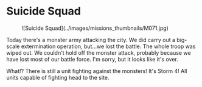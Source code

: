 # Suicide Squad

<figure markdown>
![Suicide Squad](../images/missions_thumbnails/M071.jpg)
</figure>

Today there's a monster army attacking the city.
We did carry out a big-scale extermination operation, but...we lost the battle.
The whole troop was wiped out. We couldn't hold off the monster attack, probably because we have lost most of our battle force.
I'm sorry, but it looks like it's over.

What!?
There is still a unit fighting against the monsters!
It's Storm 4!
All units capable of fighting head to the site.
